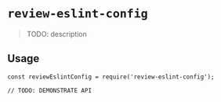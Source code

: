 # `review-eslint-config`

> TODO: description

## Usage

```
const reviewEslintConfig = require('review-eslint-config');

// TODO: DEMONSTRATE API
```
